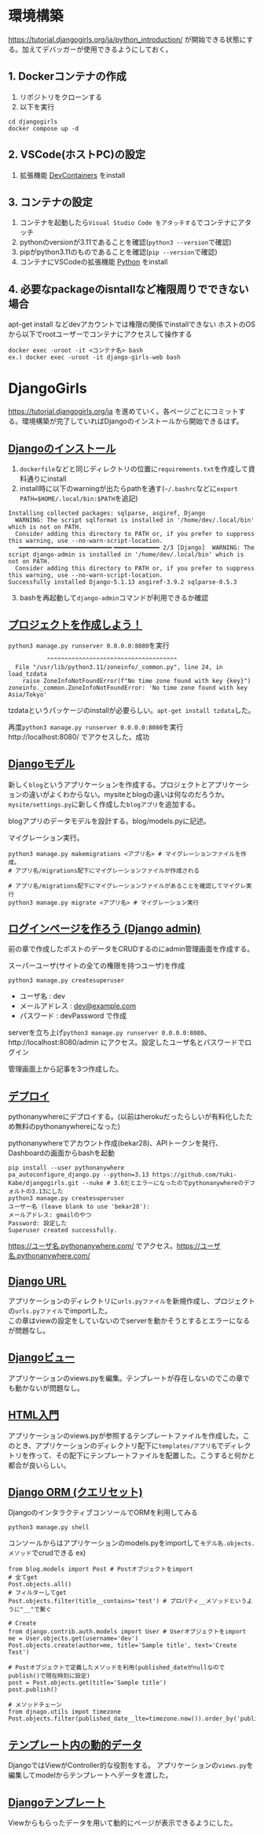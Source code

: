 # 環境構築
https://tutorial.djangogirls.org/ja/python_introduction/
が開始できる状態にする。加えてデバッガーが使用できるようにしておく。
## 1. Dockerコンテナの作成
1. リポジトリをクローンする
2. 以下を実行
```
cd djangogirls
docker compose up -d
```
## 2. VSCode(ホストPC)の設定
1. 拡張機能 [DevContainers](https://marketplace.visualstudio.com/items?itemName=ms-vscode-remote.remote-containers) をinstall

## 3. コンテナの設定
1. コンテナを起動したら`Visual Studio Code をアタッチする`でコンテナにアタッチ
2. pythonのversionが3.11であることを確認(`python3 --version`で確認)
3. pipがpython3.11のものであることを確認(`pip --version`で確認)
4. コンテナにVSCodeの拡張機能 [Python](https://marketplace.visualstudio.com/items?itemName=ms-python.python) をinstall

## 4. 必要なpackageのisntallなど権限周りでできない場合
apt-get install などdevアカウントでは権限の関係でinstallできない
ホストのOSから以下でrootユーザーでコンテナにアクセスして操作する
```
docker exec -uroot -it <コンテナ名> bash
ex.) docker exec -uroot -it django-girls-web bash
```

# DjangoGirls
https://tutorial.djangogirls.org/ja を進めていく。各ページごとにコミットする。環境構築が完了していればDjangoのインストールから開始できるはず。
## [Djangoのインストール](https://tutorial.djangogirls.org/ja/django_installation/)
1. `dockerfile`などと同じディレクトリの位置に`requirements.txt`を作成して資料通りにinstall
2. install時に以下のwarningが出たらpathを通す(`~/.bashrc`などに`export PATH=$HOME/.local/bin:$PATH`を追記)
```
Installing collected packages: sqlparse, asgiref, Django
  WARNING: The script sqlformat is installed in '/home/dev/.local/bin' which is not on PATH.
  Consider adding this directory to PATH or, if you prefer to suppress this warning, use --no-warn-script-location.
   ━━━━━━━━━━━━━━━━━━━━━━━━━━╸━━━━━━━━━━━━━ 2/3 [Django]  WARNING: The script django-admin is installed in '/home/dev/.local/bin' which is not on PATH.
  Consider adding this directory to PATH or, if you prefer to suppress this warning, use --no-warn-script-location.
Successfully installed Django-5.1.13 asgiref-3.9.2 sqlparse-0.5.3
```
3. bashを再起動して`django-admin`コマンドが利用できるか確認

## [プロジェクトを作成しよう！](https://tutorial.djangogirls.org/ja/django_start_project/)
`python3 manage.py runserver 0.0.0.0:8080`を実行
```
           ^^^^^^^^^^^^^^^^^^^^^^^^^^^^^^^^^^^^^
  File "/usr/lib/python3.11/zoneinfo/_common.py", line 24, in load_tzdata
    raise ZoneInfoNotFoundError(f"No time zone found with key {key}")
zoneinfo._common.ZoneInfoNotFoundError: 'No time zone found with key Asia/Tokyo'
```
tzdataというパッケージのinstallが必要らしい。`apt-get install tzdata`した。

再度`python3 manage.py runserver 0.0.0.0:8080`を実行
http://localhost:8080/ でアクセスした。成功

## [Djangoモデル](https://tutorial.djangogirls.org/ja/django_models/)
新しく`blog`というアプリケーションを作成する。プロジェクトとアプリケーションの違いがよくわからない。mysiteとblogの違いは何なのだろうか。<br>
`mysite/settings.py`に新しく作成した`blogアプリ`を追加する。

blogアプリのデータモデルを設計する。blog/models.pyに記述。<br>

マイグレーション実行。<br>
```
python3 manage.py makemigrations <アプリ名> # マイグレーションファイルを作成。
# アプリ名/migrations配下にマイグレーションファイルが作成される

# アプリ名/migrations配下にマイグレーションファイルがあることを確認してマイグレ実行
python3 manage.py migrate <アプリ名> # マイグレーション実行
```

## [ログインページを作ろう (Django admin)](https://tutorial.djangogirls.org/ja/django_admin/)
前の章で作成したポストのデータをCRUDするのにadmin管理画面を作成する。

スーパーユーザ(サイトの全ての権限を持つユーザ)を作成<br>
```
python3 manage.py createsuperuser
```
- ユーザ名 : dev
- メールアドレス : dev@example.com
- パスワード : devPassword
で作成

serverを立ち上げ`python3 manage.py runserver 0.0.0.0:8080`、http://localhost:8080/admin にアクセス。設定したユーザ名とパスワードでログイン

管理画面上から記事を3つ作成した。

## [デプロイ](https://tutorial.djangogirls.org/ja/deploy/)
pythonanywhereにデプロイする。(以前はherokuだったらしいが有料化したため無料のpythonanywhereになった)

pythonanywhereでアカウント作成(bekar28)、APIトークンを発行、Dashboardの画面からbashを起動<br>
```
pip install --user pythonanywhere
pa_autoconfigure_django.py --python=3.13 https://github.com/Yuki-Kabe/djangogirls.git --nuke # 3.6だとエラーになったのでpythonanywhereのデフォルトの3.13にした
python3 manage.py createsuperuser
ユーザー名 (leave blank to use 'bekar28'):
メールアドレス: gmailのやつ
Password: 設定した
Superuser created successfully.
```
https://ユーザ名.pythonanywhere.com/ でアクセス。https://ユーザ名.pythonanywhere.com/

## [Django URL](https://tutorial.djangogirls.org/ja/django_urls/)
アプリケーションのディレクトリに`urls.pyファイル`を新規作成し、プロジェクトの`urls.pyファイル`でimportした。<br>
この章はviewの設定をしていないのでserverを動かそうとするとエラーになるが問題なし。

## [Djangoビュー](https://tutorial.djangogirls.org/ja/django_views/)
アプリケーションのviews.pyを編集。テンプレートが存在しないのでこの章でも動かないが問題なし。

## [HTML入門](https://tutorial.djangogirls.org/ja/html/)
アプリケーションのviews.pyが参照するテンプレートファイルを作成した。このとき、アプリケーションのディレクトリ配下に`templates/アプリ名`でディレクトリを作って、その配下にテンプレートファイルを配置した。こうすると何かと都合が良いらしい。

## [Django ORM (クエリセット)](https://tutorial.djangogirls.org/ja/django_orm/)
DjangoのインタラクティブコンソールでORMを利用してみる
```
python3 manage.py shell
```
コンソールからはアプリケーションのmodels.pyをimportして`モデル名.objects.メソッド`でcrudできる
ex)
```
from blog.models import Post # Postオブジェクトをimport
# 全てget
Post.objects.all()
# フィルターしてget
Post.objects.filter(title__contains='test') # プロパティ__メソッドというように"__"で繋ぐ

# Create
from django.contrib.auth.models import User # Userオブジェクトをimport
me = User.objects.get(username='dev')
Post.objects.create(author=me, title='Sample title', text='Create Test')

# Postオブジェクトで定義したメソッドを利用(published_dateがnullなのでpublish()で現在時刻に設定)
post = Post.objects.get(title='Sample title')
post.publish()

# メソッドチェーン
from djnago.utils impot timezone
Post.objects.filter(published_date__lte=timezone.now()).order_by('published_date')
```

## [テンプレート内の動的データ](https://tutorial.djangogirls.org/ja/dynamic_data_in_templates/)
DjangoではViewがController的な役割をする。
アプリケーションの`views.py`を編集してmodelからテンプレートへデータを渡した。

## [Djangoテンプレート](https://tutorial.djangogirls.org/ja/django_templates/)
Viewからもらったデータを用いて動的にページが表示できるようにした。